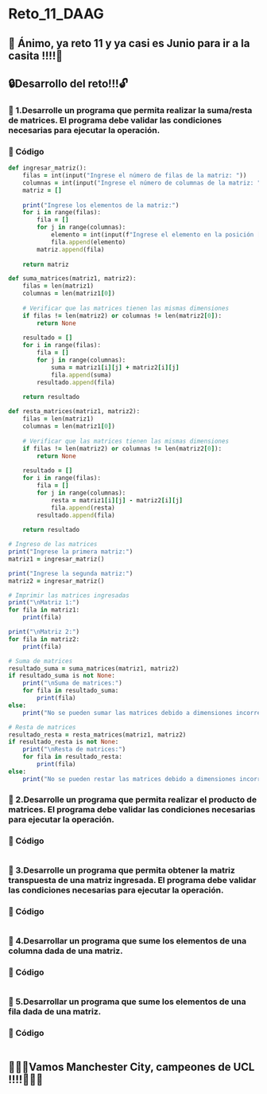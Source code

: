 # Reto_11_DAAG


## :checkered_flag: Ánimo, ya reto 11 y  ya casi es Junio para ir a la casita !!!!:checkered_flag:


##  :lock:Desarrollo del reto!!!:unlock:

### :triangular_flag_on_post: 1.Desarrolle un programa que permita realizar la suma/resta de matrices. El programa debe validar las condiciones necesarias para ejecutar la operación.
 
### :moyai: Código
```ruby
def ingresar_matriz():
    filas = int(input("Ingrese el número de filas de la matriz: "))
    columnas = int(input("Ingrese el número de columnas de la matriz: "))
    matriz = []
    
    print("Ingrese los elementos de la matriz:")
    for i in range(filas):
        fila = []
        for j in range(columnas):
            elemento = int(input(f"Ingrese el elemento en la posición [{i}][{j}]: "))
            fila.append(elemento)
        matriz.append(fila)
    
    return matriz

def suma_matrices(matriz1, matriz2):
    filas = len(matriz1)
    columnas = len(matriz1[0])
    
    # Verificar que las matrices tienen las mismas dimensiones
    if filas != len(matriz2) or columnas != len(matriz2[0]):
        return None
    
    resultado = []
    for i in range(filas):
        fila = []
        for j in range(columnas):
            suma = matriz1[i][j] + matriz2[i][j]
            fila.append(suma)
        resultado.append(fila)
    
    return resultado

def resta_matrices(matriz1, matriz2):
    filas = len(matriz1)
    columnas = len(matriz1[0])
    
    # Verificar que las matrices tienen las mismas dimensiones
    if filas != len(matriz2) or columnas != len(matriz2[0]):
        return None
    
    resultado = []
    for i in range(filas):
        fila = []
        for j in range(columnas):
            resta = matriz1[i][j] - matriz2[i][j]
            fila.append(resta)
        resultado.append(fila)
    
    return resultado

# Ingreso de las matrices
print("Ingrese la primera matriz:")
matriz1 = ingresar_matriz()

print("Ingrese la segunda matriz:")
matriz2 = ingresar_matriz()

# Imprimir las matrices ingresadas
print("\nMatriz 1:")
for fila in matriz1:
    print(fila)

print("\nMatriz 2:")
for fila in matriz2:
    print(fila)

# Suma de matrices
resultado_suma = suma_matrices(matriz1, matriz2)
if resultado_suma is not None:
    print("\nSuma de matrices:")
    for fila in resultado_suma:
        print(fila)
else:
    print("No se pueden sumar las matrices debido a dimensiones incorrectas.")

# Resta de matrices
resultado_resta = resta_matrices(matriz1, matriz2)
if resultado_resta is not None:
    print("\nResta de matrices:")
    for fila in resultado_resta:
        print(fila)
else:
    print("No se pueden restar las matrices debido a dimensiones incorrectas.")
```


### :triangular_flag_on_post: 2.Desarrolle un programa que permita realizar el producto de matrices. El programa debe validar las condiciones necesarias para ejecutar la operación.


### :moyai: Código

```ruby

```



### :triangular_flag_on_post: 3.Desarrolle un programa que permita obtener la matriz transpuesta de una matriz ingresada. El programa debe validar las condiciones necesarias para ejecutar la operación.


### :moyai: Código


```ruby

```




### :triangular_flag_on_post: 4.Desarrollar un programa que sume los elementos de una columna dada de una matriz.
### :moyai: Código


```ruby

```

### :triangular_flag_on_post: 5.Desarrollar un programa que sume los elementos de una fila dada de una matriz.
###  :moyai: Código

```ruby

```

## :blue_heart::blue_heart::blue_heart:Vamos Manchester City, campeones de UCL !!!!:blue_heart::blue_heart::blue_heart:
